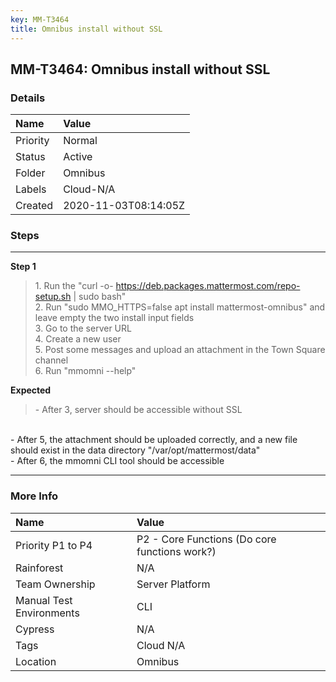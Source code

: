 ```yaml
---
key: MM-T3464
title: Omnibus install without SSL
---
```


## MM-T3464: Omnibus install without SSL

### Details

| Name     | Value                |
| :------- | :------------------- |
| Priority | Normal               |
| Status   | Active               |
| Folder   | Omnibus              |
| Labels   | Cloud-N/A            |
| Created  | 2020-11-03T08:14:05Z |

### Steps

<hr/>

**Step 1**

> <article>1. Run the "curl -o- <a href="https://deb.packages.mattermost.com/repo-setup.sh">https://deb.packages.mattermost.com/repo-setup.sh</a> | sudo bash"<br>2. Run "sudo MMO_HTTPS=false apt install mattermost-omnibus" and leave empty the two install input fields<br>3. Go to the server URL<br>4. Create a new user<br>5. Post some messages and upload an attachment in the Town Square channel<br>6. Run "mmomni --help"</article>

**Expected**

> <article>- After 3, server should be accessible without SSL

<br>- After 5, the attachment should be uploaded correctly, and a new file should exist in the data directory "/var/opt/mattermost/data"
<br>- After 6, the mmomni CLI tool should be accessible</article>

<hr/>

### More Info

| Name                     | Value                                         |
| :----------------------- | :-------------------------------------------- |
| Priority P1 to P4        | P2 - Core Functions (Do core functions work?) |
| Rainforest               | N/A                                           |
| Team Ownership           | Server Platform                               |
| Manual Test Environments | CLI                                           |
| Cypress                  | N/A                                           |
| Tags                     | Cloud N/A                                     |
| Location                 | Omnibus                                       |
